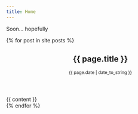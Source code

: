 ```yaml
---
title: Home
---
```


Soon... hopefully

{% for post in site.posts %}
<article class="project">
  <header>
    <h1 class="post-title">{{ page.title }}</h1>
    <p class="post-date"><small>{{ page.date | date_to_string }}</small></p>
  </header>
{{ content }}
</article>
{% endfor %}


<!--
# Hey!

I'm [Dimitri](/me), welcome on my website.

I mainly use this space to collect thoughts and ideas in the form of [notes](/notes).

You can see some [photoprojects](/projects) I'm working on.

This is what I'm doing [now](/now).

And there's also a list of the [books](/books) I read.

I wish you an excellent day!
-->
<!--
{% include image.html url="/assets/images/scottish.jpg" description="Scottish landscape" %}

{% include image.html url="/assets/images/geese.jpg" description="Geese flying out" %}
-->
